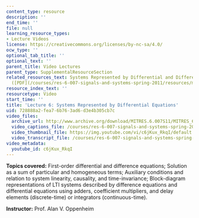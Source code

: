 ```yaml
---
content_type: resource
description: ''
end_time: ''
file: null
learning_resource_types:
- Lecture Videos
license: https://creativecommons.org/licenses/by-nc-sa/4.0/
ocw_type: ''
optional_tab_title: ''
optional_text: ''
parent_title: Video Lectures
parent_type: SupplementalResourceSection
related_resources_text: Systems Represented by Differential and Difference Equations
  ([PDF](/courses/res-6-007-signals-and-systems-spring-2011/resources/mitres_6_007s11_lec06))
resource_index_text: ''
resourcetype: Video
start_time: ''
title: 'Lecture 6: Systems Represented by Differential Equations'
uid: 728888a2-fea7-6b76-3ad6-d3e4b305cb7c
video_files:
  archive_url: http://www.archive.org/download/MITRES.6.007S11/MITRES_6-007S11lec06_300k.mp4
  video_captions_file: /courses/res-6-007-signals-and-systems-spring-2011/f77b3146affd5f60aedb89e85d175ee3_c6jKux_RkqI.vtt
  video_thumbnail_file: https://img.youtube.com/vi/c6jKux_RkqI/default.jpg
  video_transcript_file: /courses/res-6-007-signals-and-systems-spring-2011/f0f9d872219c1cf66e9b64f6f3d37c53_c6jKux_RkqI.pdf
video_metadata:
  youtube_id: c6jKux_RkqI
---
```


**Topics covered:** First-order differential and difference equations; Solution as a sum of particular and homogeneous terms; Auxiliary conditions and relation to system linearity, causality, and time-invariance; Block-diagram representations of LTI systems described by difference equations and differential equations using adders, coefficient multipliers, and delay elements (discrete-time) or integrators (continuous-time).

**Instructor:** Prof. Alan V. Oppenheim

